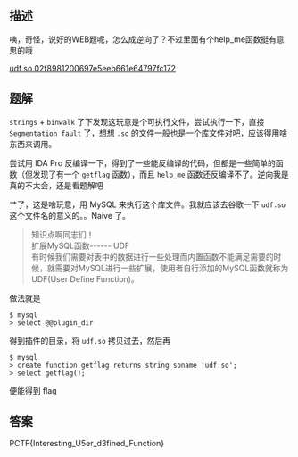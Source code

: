 ## 描述

咦，奇怪，说好的WEB题呢，怎么成逆向了？不过里面有个help_me函数挺有意思的哦

[udf.so.02f8981200697e5eeb661e64797fc172](./assets/udf.so.02f8981200697e5eeb661e64797fc172)

## 题解

`strings` + `binwalk` 了下发现这玩意是个可执行文件，尝试执行一下，直接 `Segmentation fault` 了，想想 `.so` 的文件一般也是一个库文件对吧，应该得用啥东西来调用。

尝试用 IDA Pro 反编译一下，得到了一些能反编译的代码，但都是一些简单的函数（但发现了有一个 `getflag` 函数），而且 `help_me` 函数还反编译不了。逆向我是真的不太会，还是看题解吧

艹了，这是啥玩意，用 MySQL 来执行这个库文件。我就应该去谷歌一下 `udf.so` 这个文件名的意义的。。Naive 了。

> 知识点啊同志们！  
  扩展MySQL函数------ UDF  
  有时候我们需要对表中的数据进行一些处理而内置函数不能满足需要的时候，就需要对MySQL进行一些扩展，使用者自行添加的MySQL函数就称为UDF(User Define Function)。

做法就是

```
$ mysql
> select @@plugin_dir
```

得到插件的目录，将 `udf.so` 拷贝过去，然后再

```
$ mysql
> create function getflag returns string soname 'udf.so';
> select getflag();
```

便能得到 flag

## 答案

PCTF{Interesting_U5er_d3fined_Function}